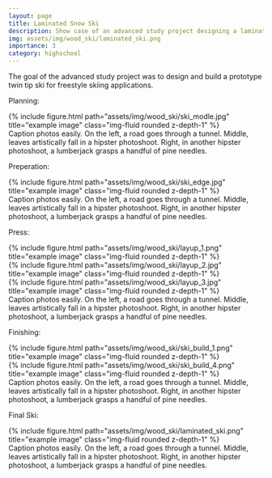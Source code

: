 ```yaml
---
layout: page
title: Laminated Snow Ski
description: Show case of an advanced study project designing a laminated wooden ski 
img: assets/img/wood_ski/laminated_ski.png
importance: 3
category: highschool
---
```


The goal of the advanced study project was to design and build a prototype twin tip 
ski for freestyle skiing applications.

Planning:

<div class="row">
    <div class="col-sm mt-3 mt-md-0">
        {% include figure.html path="assets/img/wood_ski/ski_modle.jpg" title="example image" class="img-fluid rounded z-depth-1" %}
    </div>
</div>
<div class="caption">
    Caption photos easily. On the left, a road goes through a tunnel. Middle, leaves artistically fall in a hipster photoshoot. Right, in another hipster photoshoot, a lumberjack grasps a handful of pine needles.
</div>

Preperation:

<div class="row">
    <div class="col-sm mt-3 mt-md-0">
        {% include figure.html path="assets/img/wood_ski/ski_edge.jpg" title="example image" class="img-fluid rounded z-depth-1" %}
    </div>
</div>
<div class="caption">
    Caption photos easily. On the left, a road goes through a tunnel. Middle, leaves artistically fall in a hipster photoshoot. Right, in another hipster photoshoot, a lumberjack grasps a handful of pine needles.
</div>

Press:

<div class="row">
    <div class="col-sm mt-3 mt-md-0">
        {% include figure.html path="assets/img/wood_ski/layup_1.png" title="example image" class="img-fluid rounded z-depth-1" %}
    </div>
    <div class="col-sm mt-3 mt-md-0">
        {% include figure.html path="assets/img/wood_ski/layup_2.jpg" title="example image" class="img-fluid rounded z-depth-1" %}
    </div>
    <div class="col-sm mt-3 mt-md-0">
        {% include figure.html path="assets/img/wood_ski/layup_3.jpg" title="example image" class="img-fluid rounded z-depth-1" %}
    </div>
</div>
<div class="caption">
    Caption photos easily. On the left, a road goes through a tunnel. Middle, leaves artistically fall in a hipster photoshoot. Right, in another hipster photoshoot, a lumberjack grasps a handful of pine needles.
</div>

Finishing:

<div class="row">
    <div class="col-sm mt-3 mt-md-0">
        {% include figure.html path="assets/img/wood_ski/ski_build_1.png" title="example image" class="img-fluid rounded z-depth-1" %}
    </div>
    <div class="col-sm mt-3 mt-md-0">
        {% include figure.html path="assets/img/wood_ski/ski_build_4.png" title="example image" class="img-fluid rounded z-depth-1" %}
    </div>
</div>
<div class="caption">
    Caption photos easily. On the left, a road goes through a tunnel. Middle, leaves artistically fall in a hipster photoshoot. Right, in another hipster photoshoot, a lumberjack grasps a handful of pine needles.
</div>


Final Ski:

<div class="row">
    <div class="col-sm mt-3 mt-md-0">
        {% include figure.html path="assets/img/wood_ski/laminated_ski.png" title="example image" class="img-fluid rounded z-depth-1" %}
    </div>
</div>
<div class="caption">
    Caption photos easily. On the left, a road goes through a tunnel. Middle, leaves artistically fall in a hipster photoshoot. Right, in another hipster photoshoot, a lumberjack grasps a handful of pine needles.
</div>


